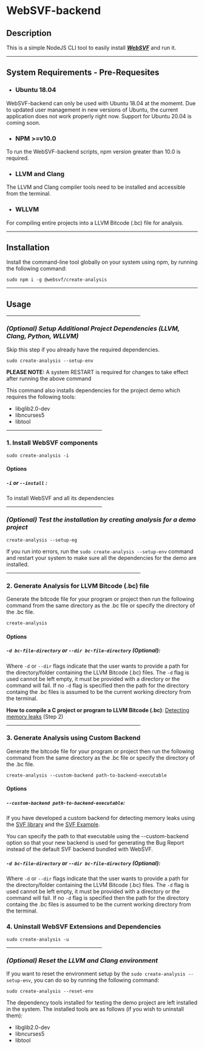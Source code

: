 # WebSVF-backend

## Description

This is a simple NodeJS CLI tool to easily install ***[WebSVF](https://github.com/SVF-tools/WebSVF)*** and run it.

<hr/>

## **System Requirements - Pre-Requesites**

- ### Ubuntu 18.04
WebSVF-backend can only be used with Ubuntu 18.04 at the momemt. Due to updated user management in new versions of Ubuntu, the current application does not work properly right now. Support for Ubuntu 20.04 is coming soon.

- ### NPM >=v10.0
To run the WebSVF-backend scripts, npm version greater than 10.0 is required.

- ### LLVM and Clang
The LLVM and Clang compiler tools need to be installed and accessible from the terminal.

- ### WLLVM
For compiling entire projects into a LLVM Bitcode (.bc) file for analysis.

<hr/>

## **Installation**

Install the command-line tool globally on your system using npm, by running the following command:

```
sudo npm i -g @websvf/create-analysis
```
<hr/>

## **Usage**

<hr style="width: 70%"/>

### ***(Optional) Setup Additional Project Dependencies (LLVM, Clang, Python, WLLVM)***

Skip this step if you already have the required dependencies.

```
sudo create-analysis --setup-env
```

**PLEASE NOTE:** A system RESTART is required for changes to take effect after running the above command

This command also installs dependencies for the project demo which requires the following tools:
- libglib2.0-dev
- libncurses5
- libtool

<hr style="width: 50%"/>


### **1. Install WebSVF components**

```
sudo create-analysis -i
```

#### Options

##### **`-i`** or **`--install`** :

To install WebSVF and all its dependencies


<hr style="width: 50%"/>


### ***(Optional) Test the installation by creating analysis for a demo project***

```
create-analysis --setup-eg
```

If you run into errors, run the `sudo create-analysis --setup-env` command and restart your system to make sure all the dependencies for the demo are installed.

<hr style="width: 70%"/>

### **2. Generate Analysis for LLVM Bitcode (.bc) file**

Generate the bitcode file for your program or project then run the following command from the same directory as the .bc file or specify the directory of the .bc file.

```
create-analysis
```

#### Options

##### **`-d bc-file-directory`** or **`--dir bc-file-directory`** (Optional):

Where `-d` or `--dir` flags indicate that the user wants to provide a path for the directory/folder containing the LLVM Bitcode (.bc) files. The `-d` flag is used cannot be left empty, it must be provided with a directory or the command will fail. If no `-d` flag is specified then the path for the directory containg the .bc files is assumed to be the current working directory from the terminal.

**How to compile a C project or program to LLVM Bitcode (.bc)**: [Detecting memory leaks](https://github.com/SVF-tools/SVF/wiki/Detecting-memory-leaks) (Step 2)

<hr style="width: 70%"/>

### **3. Generate Analysis using Custom Backend**

Generate the bitcode file for your program or project then run the following command from the same directory as the .bc file or specify the directory of the .bc file.

```
create-analysis --custom-backend path-to-backend-executable
```

#### Options

##### **`--custom-backend path-to-backend-executable`**:

If you have developed a custom backend for detecting memory leaks using the [SVF library](https://github.com/SVF-tools/SVF-npm) and the [SVF Example](https://github.com/SVF-tools/SVF-example).

You can specify the path to that executable using the --custom-backend option so that your new backend is used for generating the Bug Report instead of the default SVF backend bundled with WebSVF.

##### **`-d bc-file-directory`** or **`--dir bc-file-directory`** (Optional):

Where `-d` or `--dir` flags indicate that the user wants to provide a path for the directory/folder containing the LLVM Bitcode (.bc) files. The `-d` flag is used cannot be left empty, it must be provided with a directory or the command will fail. If no `-d` flag is specified then the path for the directory containg the .bc files is assumed to be the current working directory from the terminal.


### **4. Uninstall WebSVF Extensions and Dependencies**

```
sudo create-analysis -u
```
<hr style="width: 50%"/>

### ***(Optional) Reset the LLVM and Clang environment***

If you want to reset the environment setup by the `sudo create-analysis --setup-env`, you can do so by running the following command:

```
sudo create-analysis --reset-env
```

The dependency tools installed for testing the demo project are left installed in the system. The installed tools are as follows (if you wish to uninstall them):
- libglib2.0-dev
- libncurses5
- libtool
